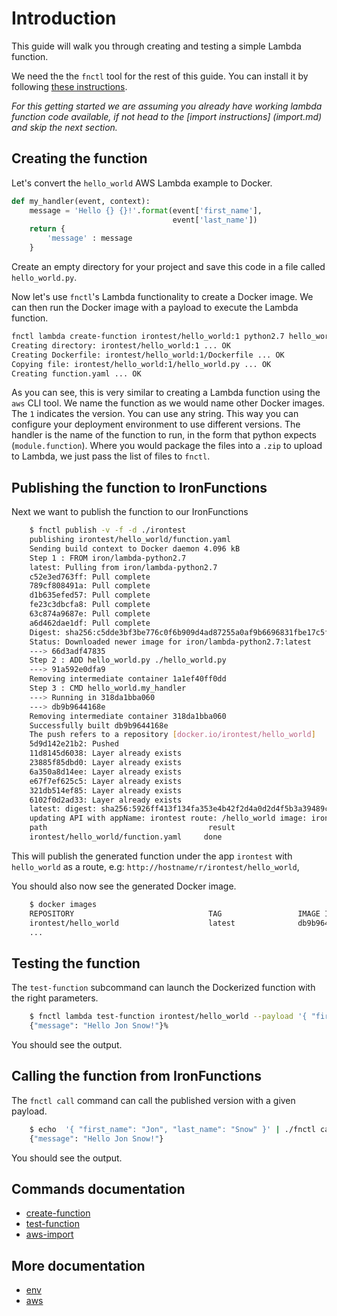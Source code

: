 # Introduction

This guide will walk you through creating and testing a simple Lambda function.

We need the the `fnctl` tool for the rest of this guide. You can install it
by following [these instructions](https://github.com/iron-io/function/fnctl).

*For this getting started we are assuming you already have working lambda function code available, if not head to the [import instructions] (import.md) and skip the next section.*

## Creating the function

Let's convert the `hello_world` AWS Lambda example to Docker.

```python
def my_handler(event, context):
    message = 'Hello {} {}!'.format(event['first_name'], 
                                    event['last_name'])  
    return { 
        'message' : message
    }  
```

Create an empty directory for your project and save this code in a file called
`hello_world.py`.

Now let's use `fnctl`'s Lambda functionality to create a Docker image. We can
then run the Docker image with a payload to execute the Lambda function.

```sh
fnctl lambda create-function irontest/hello_world:1 python2.7 hello_world.my_handler hello_world.py
Creating directory: irontest/hello_world:1 ... OK
Creating Dockerfile: irontest/hello_world:1/Dockerfile ... OK
Copying file: irontest/hello_world:1/hello_world.py ... OK
Creating function.yaml ... OK
```

As you can see, this is very similar to creating a Lambda function using the
`aws` CLI tool. We name the function as we would name other Docker images. The
`1` indicates the version. You can use any string. This way you can configure
your deployment environment to use different versions. The handler is
the name of the function to run, in the form that python expects
(`module.function`). Where you would package the files into a `.zip` to upload
to Lambda, we just pass the list of files to `fnctl`.

## Publishing the function to IronFunctions

Next we want to publish the function to our IronFunctions
```sh
    $ fnctl publish -v -f -d ./irontest
    publishing irontest/hello_world/function.yaml
    Sending build context to Docker daemon 4.096 kB
    Step 1 : FROM iron/lambda-python2.7
    latest: Pulling from iron/lambda-python2.7
    c52e3ed763ff: Pull complete 
    789cf808491a: Pull complete 
    d1b635efed57: Pull complete 
    fe23c3dbcfa8: Pull complete 
    63c874a9687e: Pull complete 
    a6d462dae1df: Pull complete 
    Digest: sha256:c5dde3bf3be776c0f6b909d4ad87255a0af9b6696831fbe17c5f659655a0494a
    Status: Downloaded newer image for iron/lambda-python2.7:latest
    ---> 66d3adf47835
    Step 2 : ADD hello_world.py ./hello_world.py
    ---> 91a592e0dfa9
    Removing intermediate container 1a1ef40ff0dd
    Step 3 : CMD hello_world.my_handler
    ---> Running in 318da1bba060
    ---> db9b9644168e
    Removing intermediate container 318da1bba060
    Successfully built db9b9644168e
    The push refers to a repository [docker.io/irontest/hello_world]
    5d9d142e21b2: Pushed 
    11d8145d6038: Layer already exists 
    23885f85dbd0: Layer already exists 
    6a350a8d14ee: Layer already exists 
    e67f7ef625c5: Layer already exists 
    321db514ef85: Layer already exists 
    6102f0d2ad33: Layer already exists 
    latest: digest: sha256:5926ff413f134fa353e4b42f2d4a0d2d4f5b3a39489cfdf6dd5b4a63c4e40dee size: 1784
    updating API with appName: irontest route: /hello_world image: irontest/hello_world 
    path                                    result
    irontest/hello_world/function.yaml     done
```

This will publish the generated function under the app `irontest` with `hello_world` as a route, e.g:
`http://hostname/r/irontest/hello_world`,

You should also now see the generated Docker image.

```sh
    $ docker images
    REPOSITORY                              TAG                 IMAGE ID            CREATED              VIRTUAL SIZE
    irontest/hello_world                    latest              db9b9644168e        About a minute ago   108.4 MB
    ...
```

## Testing the function

The `test-function` subcommand can launch the Dockerized function with the
right parameters.

```sh
    $ fnctl lambda test-function irontest/hello_world --payload '{ "first_name": "Jon", "last_name": "Snow" }'
    {"message": "Hello Jon Snow!"}%                     
```

You should see the output. 

## Calling the function from IronFunctions

The `fnctl call` command can call the published version with a given payload.

```sh
    $ echo  '{ "first_name": "Jon", "last_name": "Snow" }' | ./fnctl call irontest /hello_world
    {"message": "Hello Jon Snow!"}
```

You should see the output. 


## Commands documentation
* [create-function](create.md)
* [test-function](test.md)
* [aws-import](import.md)

## More documentation
* [env](environment.md)
* [aws](aws.md)